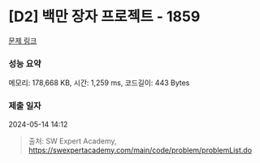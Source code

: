# [D2] 백만 장자 프로젝트 - 1859 

[문제 링크](https://swexpertacademy.com/main/code/problem/problemDetail.do?contestProbId=AV5LrsUaDxcDFAXc) 

### 성능 요약

메모리: 178,668 KB, 시간: 1,259 ms, 코드길이: 443 Bytes

### 제출 일자

2024-05-14 14:12



> 출처: SW Expert Academy, https://swexpertacademy.com/main/code/problem/problemList.do